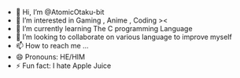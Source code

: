 - 👋 Hi, I’m @AtomicOtaku-bit
- 👀 I’m interested in Gaming , Anime , Coding ><
- 🌱 I’m currently learning The C programming Language
- 💞️ I’m looking to collaborate on various language to improve myself
- 📫 How to reach me ...
- 😄 Pronouns: HE/HIM
- ⚡ Fun fact: I hate Apple Juice

<!---
AtomicOtaku-bit/AtomicOtaku-bit is a ✨ special ✨ repository because its `README.md` (this file) appears on your GitHub profile.
You can click the Preview link to take a look at your changes.
--->
